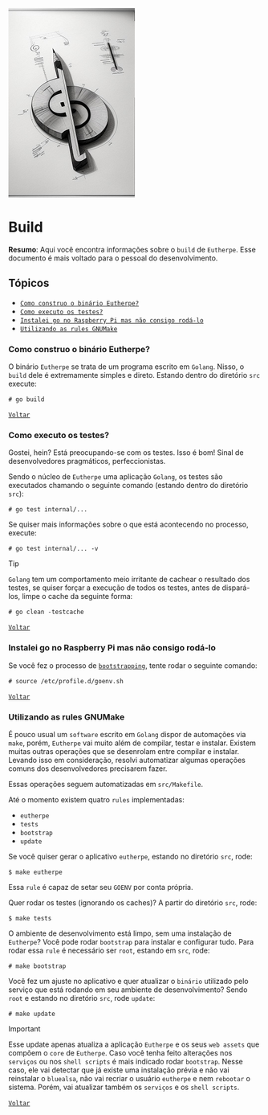 ![build-glyph](figures/build-glyph.png)
# Build

**Resumo**: Aqui você encontra informações sobre o `build` de `Eutherpe`. Esse
documento é mais voltado para o pessoal do desenvolvimento.

## Tópicos

- [`Como construo o binário Eutherpe?`](#como-construo-o-binário-eutherpe)
- [`Como executo os testes?`](#como-executo-os-testes)
- [`Instalei go no Raspberry Pi mas não consigo rodá-lo`](#instalei-go-no-raspberry-pi-mas-não-consigo-rodá-lo)
- [`Utilizando as rules GNUMake`](#utilizando-as-rules-gnumake)

### Como construo o binário Eutherpe?

O binário `Eutherpe` se trata de um programa escrito em `Golang`. Nisso, o `build`
dele é extremamente simples e direto. Estando dentro do diretório `src` execute:

```
# go build
```

[`Voltar`](#tópicos)

### Como executo os testes?

Gostei, hein? Está preocupando-se com os testes. Isso é bom! Sinal de desenvolvedores
pragmáticos, perfeccionistas.

Sendo o núcleo de `Eutherpe` uma aplicação `Golang`, os testes são executados chamando
o seguinte comando (estando dentro do diretório `src`):

```
# go test internal/...
```

Se quiser mais informações sobre o que está acontecendo no processo, execute:

```
# go test internal/... -v
```

> [!TIP]
> `Golang` tem um comportamento meio irritante de cachear o resultado dos testes,
> se quiser forçar a execução de todos os testes, antes de dispará-los, limpe o
> cache da seguinte forma:
>
> ```
> # go clean -testcache
> ```

[`Voltar`](#tópicos)

### Instalei go no Raspberry Pi mas não consigo rodá-lo

Se você fez o processo de [`bootstrapping`](MANUAL-PT.md#bootstrapping), tente rodar o seguinte comando:

```
# source /etc/profile.d/goenv.sh
```

[`Voltar`](#tópicos)

### Utilizando as rules GNUMake

É pouco usual um `software` escrito em `Golang` dispor de automações via `make`, porém, `Eutherpe`
vai muito além de compilar, testar e instalar. Existem muitas outras operações que se desenrolam
entre compilar e instalar. Levando isso em consideração, resolvi automatizar algumas operações
comuns dos desenvolvedores precisarem fazer.

Essas operações seguem automatizadas em `src/Makefile`.

Até o momento existem quatro `rules` implementadas:

- `eutherpe`
- `tests`
- `bootstrap`
- `update`

Se você quiser gerar o aplicativo `eutherpe`, estando no diretório `src`, rode:

```
$ make eutherpe
```

Essa `rule` é capaz de setar seu `GOENV` por conta própria.

Quer rodar os testes (ignorando os caches)? A partir do diretório `src`, rode:

```
$ make tests
```

O ambiente de desenvolvimento está limpo, sem uma instalação de `Eutherpe`? Você pode rodar `bootstrap`
para instalar e configurar tudo. Para rodar essa `rule` é necessário ser `root`, estando em `src`, rode:

```
# make bootstrap
```

Você fez um ajuste no aplicativo e quer atualizar o `binário` utilizado pelo serviço que
está rodando em seu ambiente de desenvolvimento? Sendo `root` e estando no diretório `src`, rode
`update`:

```
# make update
```

> [!IMPORTANT]
> Esse update apenas atualiza a aplicação `Eutherpe` e os seus `web assets` que
> compõem o `core` de `Eutherpe`. Caso você tenha feito alterações nos `serviços` ou nos `shell scripts`
> é mais indicado rodar `bootstrap`. Nesse caso, ele vai detectar que já existe uma instalação prévia
> e não vai reinstalar o `bluealsa`, não vai recriar o usuário `eutherpe` e nem `rebootar` o sistema.
> Porém, vai atualizar também os `serviços` e os `shell scripts`.

[`Voltar`](#tópicos)

